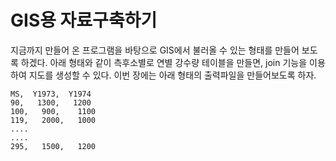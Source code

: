 # GIS용 자료구축하기

지금까지 만들어 온 프로그램을 바탕으로 GIS에서 불러올 수 있는 형태를 만들어 보도록 하겠다. 아래 형태와 같이 측후소별로 연별 강수량 테이블을 만들면, join 기능을 이용하여 지도를 생성할 수 있다. 이번 장에는 아래 형태의 출력파일을 만들어보도록 하자.

```
MS,  Y1973,  Y1974
90,   1300,   1200
100,   900,    1100
119,   2000,   1000
....
....
295,   1500,   1200
```

## 